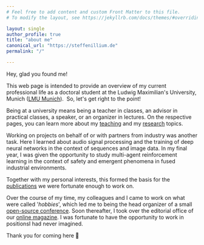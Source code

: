 ```yaml
---
# Feel free to add content and custom Front Matter to this file.
# To modify the layout, see https://jekyllrb.com/docs/themes/#overriding-theme-defaults

layout: single
author_profile: true
title: "about me"
canonical_url: "https://steffenillium.de"
permalink: "/"

---
```


Hey, glad you found me!

This web page is intended to provide an overview of my current professional life as a doctoral student at the Ludwig Maximilian's University, Munich ([LMU Munich](https://www.lmu.de)).  So, let's get right to the point!

Being at a university means being a teacher in classes, an advisor in practical classes, a speaker, or an organizer in lectures. On the respective pages, you can learn more about my [teaching](teaching) and my [research](research) topics.

Working on projects on behalf of or with partners from industry was another task. Here I learned about audio signal processing and the training of deep neural networks in the context of sequences and image data. In my final year, I was given the opportunity to study multi-agent reinforcement learning in the context of safety and emergent phenomena in fused industrial environments.

Together with my personal interests, this formed the basis for the [publications](publications) we were fortunate enough to work on.

Over the course of my time, my colleagues and I came to work on what were called '*hobbies*', which led me to being the head organizer of a small [open-source conference](https://openmunich.eu).
Soon thereafter, I took over the editorial office of our [online magazine](https://digitaleweltmagazin.de/). I was fortunate to have the opportunity to work in positionsI had never imagined.

<!-- <figure class="third">
  <img src="/assets/images/photo/bike.jpg">

  <img src="/assets/images/photo/vulkan_wave.jpg">

  <img src="/assets/images/photo/azores.jpg">

  <img src="/assets/images/photo/sundown.jpg">

  <img src="/assets/images/photo/soft_coral.jpg">

  <img src="/assets/images/photo/natural_pool.jpg">
</figure> -->

Thank you for coming here :wave:
